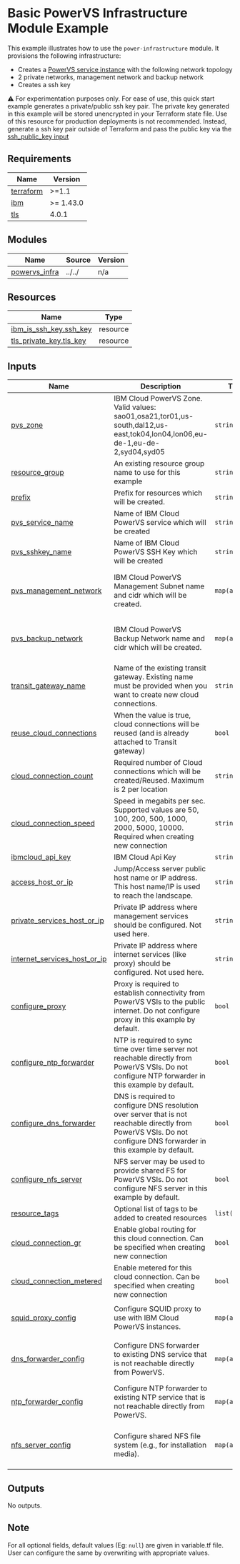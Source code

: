 <!-- BEGIN_TF_DOCS -->

# Basic PowerVS Infrastructure Module Example

This example illustrates how to use the `power-infrastructure` module.
It provisions the following infrastructure:
- Creates a [PowerVS service instance](https://cloud.ibm.com/docs/power-iaas?topic=power-iaas-getting-started) with the following network topology <br/>
- 2 private networks, management network and backup network <br/>
- Creates a ssh key

:warning: For experimentation purposes only.
For ease of use, this quick start example generates a private/public ssh key pair. The private key generated in this example will be stored unencrypted in your Terraform state file.
Use of this resource for production deployments is not recommended. Instead, generate a ssh key pair outside of Terraform and pass the public key via the [ssh_public_key input](https://github.com/terraform-ibm-modules/terraform-ibm-powervs-infrastructure/tree/v0.1#input_ssh_public_key)



<!-- BEGINNING OF PRE-COMMIT-TERRAFORM DOCS HOOK -->
## Requirements

| Name | Version |
|------|---------|
| <a name="requirement_terraform"></a> [terraform](#requirement\_terraform) | >=1.1 |
| <a name="requirement_ibm"></a> [ibm](#requirement\_ibm) | >= 1.43.0 |
| <a name="requirement_tls"></a> [tls](#requirement\_tls) | 4.0.1 |

## Modules

| Name | Source | Version |
|------|--------|---------|
| <a name="module_powervs_infra"></a> [powervs\_infra](#module\_powervs\_infra) | ../../ | n/a |

## Resources

| Name | Type |
|------|------|
| [ibm_is_ssh_key.ssh_key](https://registry.terraform.io/providers/IBM-Cloud/ibm/latest/docs/resources/is_ssh_key) | resource |
| [tls_private_key.tls_key](https://registry.terraform.io/providers/hashicorp/tls/4.0.1/docs/resources/private_key) | resource |

## Inputs

| Name | Description | Type | Default | Required |
|------|-------------|------|---------|:--------:|
| <a name="input_pvs_zone"></a> [pvs\_zone](#input\_pvs\_zone) | IBM Cloud PowerVS Zone. Valid values: sao01,osa21,tor01,us-south,dal12,us-east,tok04,lon04,lon06,eu-de-1,eu-de-2,syd04,syd05 | `string` | `"syd04"` | no |
| <a name="input_resource_group"></a> [resource\_group](#input\_resource\_group) | An existing resource group name to use for this example | `string` | `"Default"` | no |
| <a name="input_prefix"></a> [prefix](#input\_prefix) | Prefix for resources which will be created. | `string` | `"pvs"` | no |
| <a name="input_pvs_service_name"></a> [pvs\_service\_name](#input\_pvs\_service\_name) | Name of IBM Cloud PowerVS service which will be created | `string` | `"power-service"` | no |
| <a name="input_pvs_sshkey_name"></a> [pvs\_sshkey\_name](#input\_pvs\_sshkey\_name) | Name of IBM Cloud PowerVS SSH Key which will be created | `string` | `"ssh-key-pvs"` | no |
| <a name="input_pvs_management_network"></a> [pvs\_management\_network](#input\_pvs\_management\_network) | IBM Cloud PowerVS Management Subnet name and cidr which will be created. | `map(any)` | <pre>{<br>  "cidr": "10.51.0.0/24",<br>  "name": "mgmt_net"<br>}</pre> | no |
| <a name="input_pvs_backup_network"></a> [pvs\_backup\_network](#input\_pvs\_backup\_network) | IBM Cloud PowerVS Backup Network name and cidr which will be created. | `map(any)` | <pre>{<br>  "cidr": "10.52.0.0/24",<br>  "name": "bkp_net"<br>}</pre> | no |
| <a name="input_transit_gateway_name"></a> [transit\_gateway\_name](#input\_transit\_gateway\_name) | Name of the existing transit gateway. Existing name must be provided when you want to create new cloud connections. | `string` | `null` | no |
| <a name="input_reuse_cloud_connections"></a> [reuse\_cloud\_connections](#input\_reuse\_cloud\_connections) | When the value is true, cloud connections will be reused (and is already attached to Transit gateway) | `bool` | `true` | no |
| <a name="input_cloud_connection_count"></a> [cloud\_connection\_count](#input\_cloud\_connection\_count) | Required number of Cloud connections which will be created/Reused. Maximum is 2 per location | `string` | `0` | no |
| <a name="input_cloud_connection_speed"></a> [cloud\_connection\_speed](#input\_cloud\_connection\_speed) | Speed in megabits per sec. Supported values are 50, 100, 200, 500, 1000, 2000, 5000, 10000. Required when creating new connection | `string` | `"5000"` | no |
| <a name="input_ibmcloud_api_key"></a> [ibmcloud\_api\_key](#input\_ibmcloud\_api\_key) | IBM Cloud Api Key | `string` | n/a | yes |
| <a name="input_access_host_or_ip"></a> [access\_host\_or\_ip](#input\_access\_host\_or\_ip) | Jump/Access server public host name or IP address. This host name/IP is used to reach the landscape. | `string` | `"not_used"` | no |
| <a name="input_private_services_host_or_ip"></a> [private\_services\_host\_or\_ip](#input\_private\_services\_host\_or\_ip) | Private IP address where management services should be configured. Not used here. | `string` | `"not_used"` | no |
| <a name="input_internet_services_host_or_ip"></a> [internet\_services\_host\_or\_ip](#input\_internet\_services\_host\_or\_ip) | Private IP address where internet services (like proxy) should be configured. Not used here. | `string` | `"not_used"` | no |
| <a name="input_configure_proxy"></a> [configure\_proxy](#input\_configure\_proxy) | Proxy is required to establish connectivity from PowerVS VSIs to the public internet. Do not configure proxy in this example by default. | `bool` | `false` | no |
| <a name="input_configure_ntp_forwarder"></a> [configure\_ntp\_forwarder](#input\_configure\_ntp\_forwarder) | NTP is required to sync time over time server not reachable directly from PowerVS VSIs. Do not configure NTP forwarder in this example by default. | `bool` | `false` | no |
| <a name="input_configure_dns_forwarder"></a> [configure\_dns\_forwarder](#input\_configure\_dns\_forwarder) | DNS is required to configure DNS resolution over server that is not reachable directly from PowerVS VSIs. Do not configure DNS forwarder in this example by default. | `bool` | `false` | no |
| <a name="input_configure_nfs_server"></a> [configure\_nfs\_server](#input\_configure\_nfs\_server) | NFS server may be used to provide shared FS for PowerVS VSIs. Do not configure NFS server in this example by default. | `bool` | `false` | no |
| <a name="input_resource_tags"></a> [resource\_tags](#input\_resource\_tags) | Optional list of tags to be added to created resources | `list(string)` | `[]` | no |
| <a name="input_cloud_connection_gr"></a> [cloud\_connection\_gr](#input\_cloud\_connection\_gr) | Enable global routing for this cloud connection. Can be specified when creating new connection | `bool` | `true` | no |
| <a name="input_cloud_connection_metered"></a> [cloud\_connection\_metered](#input\_cloud\_connection\_metered) | Enable metered for this cloud connection. Can be specified when creating new connection | `bool` | `false` | no |
| <a name="input_squid_proxy_config"></a> [squid\_proxy\_config](#input\_squid\_proxy\_config) | Configure SQUID proxy to use with IBM Cloud PowerVS instances. | `map(any)` | <pre>{<br>  "squid_proxy_host_or_ip": null<br>}</pre> | no |
| <a name="input_dns_forwarder_config"></a> [dns\_forwarder\_config](#input\_dns\_forwarder\_config) | Configure DNS forwarder to existing DNS service that is not reachable directly from PowerVS. | `map(any)` | <pre>{<br>  "dns_forwarder_host_or_ip": null,<br>  "dns_servers": "161.26.0.7; 161.26.0.8; 9.9.9.9;"<br>}</pre> | no |
| <a name="input_ntp_forwarder_config"></a> [ntp\_forwarder\_config](#input\_ntp\_forwarder\_config) | Configure NTP forwarder to existing NTP service that is not reachable directly from PowerVS. | `map(any)` | <pre>{<br>  "ntp_forwarder_host_or_ip": null<br>}</pre> | no |
| <a name="input_nfs_server_config"></a> [nfs\_server\_config](#input\_nfs\_server\_config) | Configure shared NFS file system (e.g., for installation media). | `map(any)` | <pre>{<br>  "nfs_directory": "/nfs",<br>  "nfs_server_host_or_ip": null<br>}</pre> | no |

## Outputs

No outputs.

<!-- END OF PRE-COMMIT-TERRAFORM DOCS HOOK -->

## Note

For all optional fields, default values (Eg: `null`) are given in variable.tf file. User can configure the same by overwriting with appropriate values.
<!-- END_TF_DOCS -->
